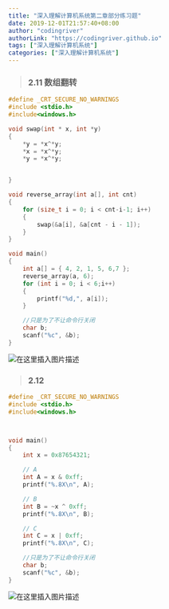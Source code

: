 ```yaml
---
title: "深入理解计算机系统第二章部分练习题"
date: 2019-12-01T21:57:40+08:00
author: "codingriver"
authorLink: "https://codingriver.github.io"
tags: ["深入理解计算机系统"]
categories: ["深入理解计算机系统"]
---
```


<!--more-->


>### 2.11 数组翻转

```c++
#define _CRT_SECURE_NO_WARNINGS
#include <stdio.h>
#include<windows.h>

void swap(int * x, int *y)
{
	*y = *x^*y;
	*x = *x^*y;
	*y = *x^*y;


}

void reverse_array(int a[], int cnt)
{
	for (size_t i = 0; i < cnt-i-1; i++)
	{
		swap(&a[i], &a[cnt - i - 1]);
	}
}

void main()
{
	int a[] = { 4, 2, 1, 5, 6,7 };
	reverse_array(a, 6);
	for (int i = 0; i < 6;i++)
	{
		printf("%d,", a[i]);
	}

	//只是为了不让命令行关闭
	char b;
	scanf("%c", &b);
}

```


  
  

![在这里插入图片描述](https://img-blog.csdn.net/20180926225601280?watermark/2/text/aHR0cHM6Ly9ibG9nLmNzZG4ubmV0L2NvZGluZ3JpdmVy/font/5a6L5L2T/fontsize/400/fill/I0JBQkFCMA==/dissolve/70)  


>### 2.12
```c++
#define _CRT_SECURE_NO_WARNINGS
#include <stdio.h>
#include<windows.h>



void main()
{
	int x = 0x87654321;

	// A
	int A = x & 0xff;
	printf("%.8X\n", A);

	// B
	int B = ~x ^ 0xff;
	printf("%.8X\n", B);

	// C
	int C = x | 0xff;
	printf("%.8X\n", C);

	//只是为了不让命令行关闭
	char b;
	scanf("%c", &b);
}
```
  
  

![在这里插入图片描述](https://img-blog.csdn.net/20180926230549410?watermark/2/text/aHR0cHM6Ly9ibG9nLmNzZG4ubmV0L2NvZGluZ3JpdmVy/font/5a6L5L2T/fontsize/400/fill/I0JBQkFCMA==/dissolve/70)  
